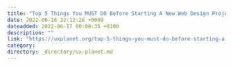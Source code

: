 ```yaml
---
title: "Top 5 Things You MUST DO Before Starting A New Web Design Project!"
date: 2022-06-16 22:12:26 +0000
dateadded: 2022-06-17 00:00:35 +0100
description: ""
link: "https://uxplanet.org/top-5-things-you-must-do-before-starting-a-new-web-design-project-f12851d3c070?source=rss----819cc2aaeee0---4"
category:
directory: _directory/ux-planet.md
---
```

